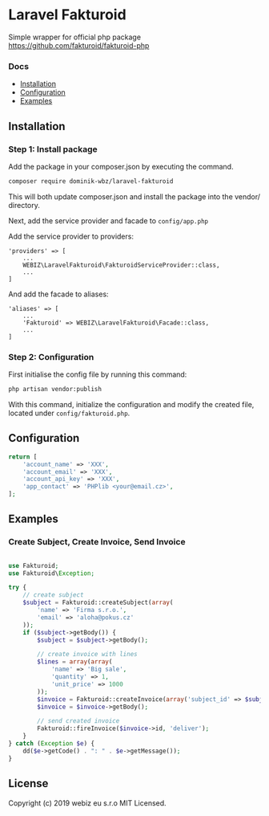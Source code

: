 # Laravel Fakturoid

Simple wrapper for official php package https://github.com/fakturoid/fakturoid-php

### Docs

-   [Installation](#installation)
-   [Configuration](#configuration)
-   [Examples](#examples)

## Installation

### Step 1: Install package

Add the package in your composer.json by executing the command.

```bash
composer require dominik-wbz/laravel-fakturoid
```

This will both update composer.json and install the package into the vendor/ directory.

Next, add the service provider and facade to `config/app.php`

Add the service provider to providers:

```
'providers' => [
    ...
    WEBIZ\LaravelFakturoid\FakturoidServiceProvider::class,
    ...
]
```

And add the facade to aliases:

```
'aliases' => [
    ...
    'Fakturoid' => WEBIZ\LaravelFakturoid\Facade::class,
    ...
]
```

### Step 2: Configuration

First initialise the config file by running this command:

```bash
php artisan vendor:publish
```

With this command, initialize the configuration and modify the created file, located under `config/fakturoid.php`.

## Configuration

```php
return [
    'account_name' => 'XXX',
    'account_email' => 'XXX',
    'account_api_key' => 'XXX',
    'app_contact' => 'PHPlib <your@email.cz>',
];
```

## Examples

### Create Subject, Create Invoice, Send Invoice

```php

use Fakturoid;
use Fakturoid\Exception;

try {
	// create subject
	$subject = Fakturoid::createSubject(array(
		'name' => 'Firma s.r.o.',
		'email' => 'aloha@pokus.cz'
	));
	if ($subject->getBody()) {
		$subject = $subject->getBody();

		// create invoice with lines
		$lines = array(array(
			'name' => 'Big sale',
			'quantity' => 1,
			'unit_price' => 1000
		));
		$invoice = Fakturoid::createInvoice(array('subject_id' => $subject->id, 'lines' => $lines));
		$invoice = $invoice->getBody();

		// send created invoice
		Fakturoid::fireInvoice($invoice->id, 'deliver');
	}
} catch (Exception $e) {
	dd($e->getCode() . ": " . $e->getMessage());
}

```

## License

Copyright (c) 2019 webiz eu s.r.o MIT Licensed.
